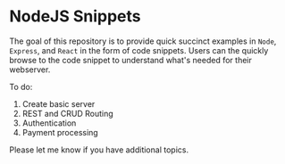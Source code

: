 # NodeJS Snippets
The goal of this repository is to provide quick succinct examples in `Node`, `Express`, and `React` in the form of code snippets. 
Users can the quickly browse to the code snippet to understand what's needed for their webserver. 

To do: 
1. Create basic server
2. REST and CRUD Routing
3. Authentication 
4. Payment processing

Please let me know if you have additional topics. 

